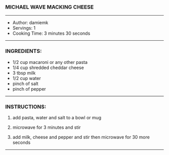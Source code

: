 ### MICHAEL WAVE MACKING CHEESE
---
- Author: damiemk
- Servings: 1
- Cooking Time: 3 minutes 30 seconds
---
### INGREDIENTS:

- 1/2 cup macaroni or any other pasta
- 1/4 cup shredded cheddar cheese
- 3 tbsp milk
- 1/2 cup water
- pinch of salt 
- pinch of pepper
---
### INSTRUCTIONS:

1. add pasta, water and salt to a bowl or mug

2. microwave for 3 minutes and stir

3. add milk, cheese and pepper and stir then microwave for 30 more seconds

---
